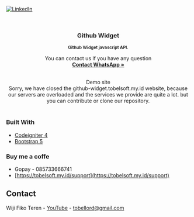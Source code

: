 <div id="top"></div>

[![LinkedIn][linkedin-shield]][linkedin-url]



<!-- PROJECT LOGO -->
<br />
<div align="center">
  <h3 align="center">Github Widget</h3>
  <small align="center" style="margin-bottom: 30px; font-weight: 600;">Github Widget javascript API.</small>

  <p align="center">
    You can contact us if you have any question
    <br />
    <a target="_blank" href="https://wa.me/6285935099343"><strong>Contact WhatsApp »</strong></a>
    <br />
    <br />
  </p>
  
  <p align="center">
    Demo site
    <br />
    Sorry, we have closed the github-widget.tobelsoft.my.id website, because our servers are overloaded and the services we provide are quite a lot. but you can contribute or clone our repository.
    <br />
    <br />
  </p>
</div>

### Built With

* [Codeigniter 4](https://codeigniter.com)
* [Bootstrap 5](https://getbootstrap.com)

### Buy me a coffe

* Gopay - 085733666741
* [https://tobelsoft.my.id/support](https://tobelsoft.my.id/support)

## Contact

Wiji Fiko Teren - [YouTube](https://www.youtube.com/channel/UCg0vH4hDGuLQlAxtfGCSL9A) - tobellord@gmail.com

[linkedin-shield]: https://img.shields.io/badge/-LinkedIn-black.svg?style=for-the-badge&logo=linkedin&colorB=555
[linkedin-url]: https://www.linkedin.com/in/wiji-fiko-teren-4a7a00219/
